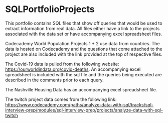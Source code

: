 # SQLPortfolioProjects

This portfolio contains SQL files that show off queries that would be used to extract information from real data. 
All files either have a link to the projects associated with the data set or have accompanying excel spreadsheet files. 

Codecademy World Population Projects 1 + 2 use data from countries. The data is hosted on Codecademy and the questions that come attached to the project are also included with the
link provided at the top of respective files. 

The Covid-19 data is pulled from the following website: https://ourworldindata.org/covid-deaths. An accompanying excel spreadsheet is included with the sql file and the queries being
executed are described in the comments prior to each query. 

The Nashville Housing Data has an accompanying excel spreadsheet file. 

The twitch project data comes from the following link:
https://www.codecademy.com/paths/analyze-data-with-sql/tracks/sql-interview-prep/modules/sql-interview-prep/projects/analyze-data-with-sql-twitch

